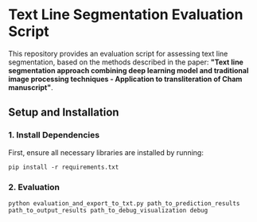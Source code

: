 # Text Line Segmentation Evaluation Script 

This repository provides an evaluation script for assessing text line segmentation, based on the methods described in the paper:
**"Text line segmentation approach combining deep learning model and traditional image processing techniques - Application to transliteration of Cham manuscript"**.

## Setup and Installation

### 1. Install Dependencies

First, ensure all necessary libraries are installed by running:

```
pip install -r requirements.txt
```
### 2. Evaluation

```
python evaluation_and_export_to_txt.py path_to_prediction_results path_to_output_results path_to_debug_visualization debug
```
